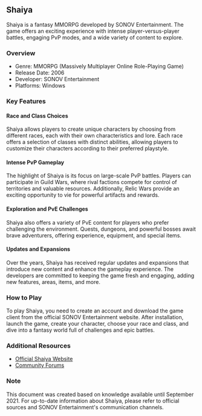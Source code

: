 ## Shaiya

Shaiya is a fantasy MMORPG developed by SONOV Entertainment. The game offers an exciting experience with intense player-versus-player battles, engaging PvP modes, and a wide variety of content to explore.

### Overview

- Genre: MMORPG (Massively Multiplayer Online Role-Playing Game)
- Release Date: 2006
- Developer: SONOV Entertainment
- Platforms: Windows

### Key Features

#### Race and Class Choices

Shaiya allows players to create unique characters by choosing from different races, each with their own characteristics and lore. Each race offers a selection of classes with distinct abilities, allowing players to customize their characters according to their preferred playstyle.

#### Intense PvP Gameplay

The highlight of Shaiya is its focus on large-scale PvP battles. Players can participate in Guild Wars, where rival factions compete for control of territories and valuable resources. Additionally, Relic Wars provide an exciting opportunity to vie for powerful artifacts and rewards.

#### Exploration and PvE Challenges

Shaiya also offers a variety of PvE content for players who prefer challenging the environment. Quests, dungeons, and powerful bosses await brave adventurers, offering experience, equipment, and special items.

#### Updates and Expansions

Over the years, Shaiya has received regular updates and expansions that introduce new content and enhance the gameplay experience. The developers are committed to keeping the game fresh and engaging, adding new features, areas, items, and more.

### How to Play

To play Shaiya, you need to create an account and download the game client from the official SONOV Entertainment website. After installation, launch the game, create your character, choose your race and class, and dive into a fantasy world full of challenges and epic battles.

### Additional Resources

- [Official Shaiya Website](https://www.shaiya.com/)
- [Community Forums](https://forum.shaiya.com/)

### Note

This document was created based on knowledge available until September 2021. For up-to-date information about Shaiya, please refer to official sources and SONOV Entertainment's communication channels.
